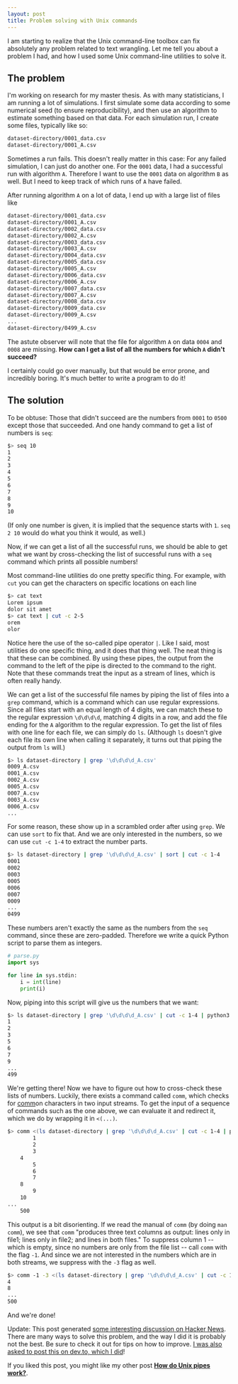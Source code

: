 ```yaml
---
layout: post
title: Problem solving with Unix commands
---
```


I am starting to realize that the Unix command-line toolbox can fix absolutely any problem related to text wrangling. Let me tell you about a problem I had, and how I used some Unix command-line utilities to solve it.

## The problem

I'm working on research for my master thesis. As with many statisticians, I am running a lot of simulations. I first simulate some data according to some numerical seed (to ensure reproducibility), and then use an algorithm to estimate something based on that data. For each simulation run, I create some files, typically like so:

```bash
dataset-directory/0001_data.csv
dataset-directory/0001_A.csv
```
Sometimes a run fails. This doesn't really matter in this case: For any failed simulation, I can just do another one. For the `0001` data, I had a successful run with algorithm `A`. Therefore I want to use the `0001` data on algorithm `B` as well. But I need to keep track of which runs of `A` have failed.

After running algorithm `A` on a lot of data, I end up with a large list of files like

```bash
dataset-directory/0001_data.csv
dataset-directory/0001_A.csv
dataset-directory/0002_data.csv
dataset-directory/0002_A.csv
dataset-directory/0003_data.csv
dataset-directory/0003_A.csv
dataset-directory/0004_data.csv
dataset-directory/0005_data.csv
dataset-directory/0005_A.csv
dataset-directory/0006_data.csv
dataset-directory/0006_A.csv
dataset-directory/0007_data.csv
dataset-directory/0007_A.csv
dataset-directory/0008_data.csv
dataset-directory/0009_data.csv
dataset-directory/0009_A.csv
...
dataset-directory/0499_A.csv
```
The astute observer will note that the file for algorithm `A` on data `0004` and `0008` are missing. **How can I get a list of all the numbers for which `A` didn't succeed?**

I certainly could go over manually, but that would be error prone, and incredibly boring. It's much better to write a program to do it!

## The solution

To be obtuse: Those that didn't succeed are the numbers from `0001` to `0500` except those that succeeded. And one handy command to get a list of numbers is `seq`:

```bash
$> seq 10
1
2
3
4
5
6
7
8
9
10
```
(If only one number is given, it is implied that the sequence starts with `1`. `seq 2 10` would do what you think it would, as well.)

Now, if we can get a list of all the successful runs, we should be able to get what we want by cross-checking the list of successful runs with a `seq` command which prints all possible numbers!

Most command-line utilities do one pretty specific thing. For example, with `cut` you can get the characters on specific locations on each line

```bash
$> cat text
Lorem ipsum
dolor sit amet
$> cat text | cut -c 2-5
orem
olor
```
Notice here the use of the so-called pipe operator `|`. Like I said, most utilities do one specific thing, and it does that thing well. The neat thing is that these can be combined. By using these pipes, the output from the command to the left of the pipe is directed to the command to the right. Note that these commands treat the input as a stream of lines, which is often really handy.

We can get a list of the successful file names by piping the list of files into a `grep` command, which is a command which can use regular expressions. Since all files start with an equal length of 4 digits, we can match these to the regular expression `\d\d\d\d`, matching 4 digits in a row, and add the file ending for the `A` algorithm to the regular expression. To get the list of files with one line for each file, we can simply do `ls`. (Although `ls` doesn't give each file its own line when calling it separately, it turns out that piping the output from `ls` will.)

```bash
$> ls dataset-directory | grep '\d\d\d\d_A.csv'
0009_A.csv
0001_A.csv
0002_A.csv
0005_A.csv
0007_A.csv
0003_A.csv
0006_A.csv
...
```
For some reason, these show up in a scrambled order after using `grep`. We can use `sort` to fix that. And we are only interested in the numbers, so we can use `cut -c 1-4` to extract the number parts.

```bash
$> ls dataset-directory | grep '\d\d\d\d_A.csv' | sort | cut -c 1-4
0001
0002
0003
0005
0006
0007
0009
...
0499
```
These numbers aren't exactly the same as the numbers from the `seq` command, since these are zero-padded. Therefore we write a quick Python script to parse them as integers.

```python
# parse.py
import sys

for line in sys.stdin:
    i = int(line)
    print(i)
```

Now, piping into this script will give us the numbers that we want:

```bash
$> ls dataset-directory | grep '\d\d\d\d_A.csv' | cut -c 1-4 | python3 parse.py
1
2
3
5
6
7
9
...
499
```

We're getting there! Now we have to figure out how to cross-check these lists of numbers. Luckily, there exists a command called `comm`, which checks for <u>comm</u>on characters in two input streams. To get the input of a sequence of commands such as the one above, we can evaluate it and redirect it, which we do by wrapping it in `<(...)`.

```bash
$> comm <(ls dataset-directory | grep '\d\d\d\d_A.csv' | cut -c 1-4 | python3 parse.py) <(seq 500)
        1
        2
        3
    4
        5
        6
        7
    8
        9
    10
...
    500
```
This output is a bit disorienting. If we read the manual of `comm` (by doing `man comm`), we see that `comm` "produces three text columns as output: lines only in file1; lines only in file2; and lines in both files." To suppress column 1 -- which is empty, since no numbers are only from the file list -- call `comm` with the flag `-1`. And since we are not interested in the numbers which are in both streams, we suppress with the `-3` flag as well.

```bash
$> comm -1 -3 <(ls dataset-directory | grep '\d\d\d\d_A.csv' | cut -c 1-4 | python3 parse.py) <(seq 500)
4
8
...
500
```

And we're done!

Update: This post generated [some interesting discussion on Hacker News](https://news.ycombinator.com/item?id=19160659). There are many ways to solve this problem, and the way I did it is probably not the best. Be sure to check it out for tips on how to improve. [I was also asked to post this on dev.to, which I did](https://dev.to/vegarsti/problem-solving-with-unix-commands-4j8l)!

If you liked this post, you might like my other post [**How do Unix pipes work?**](../how-do-pipes-work-sigpipe/).
